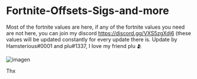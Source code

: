 # Fortnite-Offsets-Sigs-and-more
Most of the fortnite values are here, if any of the fortnite values you need are not here, you can join my discord https://discord.gg/VXS5zgXdj6 (these values will be updated constantly for every update there is.
Update by Hamsterious#0001 and plu#1337, I love my friend plu 🫂

![imagen](https://user-images.githubusercontent.com/95001569/170627097-9d367960-6f09-4ba3-b4c9-ceecb8135487.png)

Thx 
